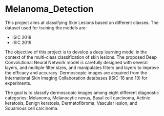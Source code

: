 # Melanoma_Detection
This project aims at classifying Skin Lesions based on different classes. The dataset used for training the models are:
- ISIC 2018
- ISIC 2019

The objective of this project is to develop a deep learning model in the context of the multi-class classification of skin lesions. The proposed Deep Convolutional Neural Network model is carefully designed with several layers, and multiple filter sizes, and manipulates filters and layers to improve the efficacy and accuracy. Dermoscopic images are acquired from the International Skin Imaging Collaboration databases (ISIC-18 and 19) for experiments.


The goal is to classify dermoscopic images among eight different diagnostic categories: Melanoma, Melanocytic nevus, Basal cell carcinoma, Actinic keratosis, Benign keratosis, Dermatofibroma, Vascular lesion, and Squamous cell carcinoma.
